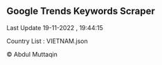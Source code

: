 

## Google Trends Keywords Scraper 
 
Last Update 19-11-2022 , 19:44:15

Country List :
VIETNAM.json



© Abdul Muttaqin 
